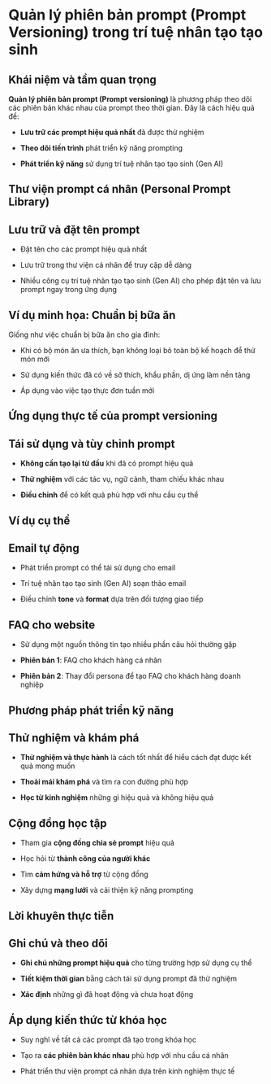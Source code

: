 # Quản lý phiên bản prompt (Prompt Versioning) trong trí tuệ nhân tạo tạo sinh

## Khái niệm và tầm quan trọng

**Quản lý phiên bản prompt (Prompt versioning)** là phương pháp theo dõi các phiên bản khác nhau của prompt theo thời gian. Đây là cách hiệu quả để:

- **Lưu trữ các prompt hiệu quả nhất** đã được thử nghiệm
    
- **Theo dõi tiến trình** phát triển kỹ năng prompting
    
- **Phát triển kỹ năng** sử dụng trí tuệ nhân tạo tạo sinh (Gen AI)
    

## Thư viện prompt cá nhân (Personal Prompt Library)

## Lưu trữ và đặt tên prompt

- Đặt tên cho các prompt hiệu quả nhất
    
- Lưu trữ trong thư viện cá nhân để truy cập dễ dàng
    
- Nhiều công cụ trí tuệ nhân tạo tạo sinh (Gen AI) cho phép đặt tên và lưu prompt ngay trong ứng dụng
    

## Ví dụ minh họa: Chuẩn bị bữa ăn

Giống như việc chuẩn bị bữa ăn cho gia đình:

- Khi có bộ món ăn ưa thích, bạn không loại bỏ toàn bộ kế hoạch để thử món mới
    
- Sử dụng kiến thức đã có về sở thích, khẩu phần, dị ứng làm nền tảng
    
- Áp dụng vào việc tạo thực đơn tuần mới
    

## Ứng dụng thực tế của prompt versioning

## Tái sử dụng và tùy chỉnh prompt

- **Không cần tạo lại từ đầu** khi đã có prompt hiệu quả
    
- **Thử nghiệm** với các tác vụ, ngữ cảnh, tham chiếu khác nhau
    
- **Điều chỉnh** để có kết quả phù hợp với nhu cầu cụ thể
    

## Ví dụ cụ thể

## Email tự động

- Phát triển prompt có thể tái sử dụng cho email
    
- Trí tuệ nhân tạo tạo sinh (Gen AI) soạn thảo email
    
- Điều chỉnh **tone** và **format** dựa trên đối tượng giao tiếp
    

## FAQ cho website

- Sử dụng một nguồn thông tin tạo nhiều phần câu hỏi thường gặp
    
- **Phiên bản 1**: FAQ cho khách hàng cá nhân
    
- **Phiên bản 2**: Thay đổi persona để tạo FAQ cho khách hàng doanh nghiệp
    

## Phương pháp phát triển kỹ năng

## Thử nghiệm và khám phá

- **Thử nghiệm và thực hành** là cách tốt nhất để hiểu cách đạt được kết quả mong muốn
    
- **Thoải mái khám phá** và tìm ra con đường phù hợp
    
- **Học từ kinh nghiệm** những gì hiệu quả và không hiệu quả
    

## Cộng đồng học tập

- Tham gia **cộng đồng chia sẻ prompt** hiệu quả
    
- Học hỏi từ **thành công của người khác**
    
- Tìm **cảm hứng và hỗ trợ** từ cộng đồng
    
- Xây dựng **mạng lưới** và cải thiện kỹ năng prompting
    

## Lời khuyên thực tiễn

## Ghi chú và theo dõi

- **Ghi chú những prompt hiệu quả** cho từng trường hợp sử dụng cụ thể
    
- **Tiết kiệm thời gian** bằng cách tái sử dụng prompt đã thử nghiệm
    
- **Xác định** những gì đã hoạt động và chưa hoạt động
    

## Áp dụng kiến thức từ khóa học

- Suy nghĩ về tất cả các prompt đã tạo trong khóa học
    
- Tạo ra **các phiên bản khác nhau** phù hợp với nhu cầu cá nhân
    
- Phát triển thư viện prompt cá nhân dựa trên kinh nghiệm thực tế